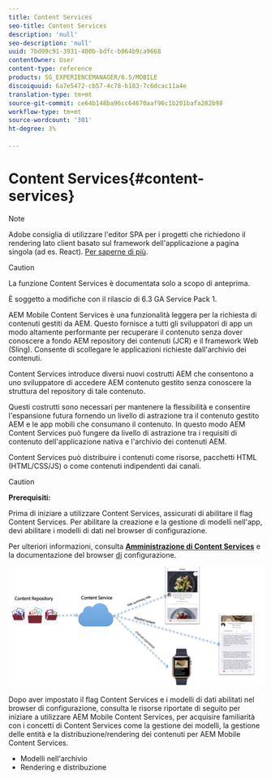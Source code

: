 ```yaml
---
title: Content Services
seo-title: Content Services
description: 'null'
seo-description: 'null'
uuid: 7bd09c91-3931-400b-bdfc-b064b9ca9668
contentOwner: User
content-type: reference
products: SG_EXPERIENCEMANAGER/6.5/MOBILE
discoiquuid: 6a7e5472-cb57-4c78-b183-7c6dcac11a4e
translation-type: tm+mt
source-git-commit: ce64b148ba96cc64670aaf96c1b201bafa282b98
workflow-type: tm+mt
source-wordcount: '301'
ht-degree: 3%

---
```



# Content Services{#content-services}

>[!NOTE]
>
> Adobe consiglia di utilizzare l&#39;editor SPA per i progetti che richiedono il rendering lato client basato sul framework dell&#39;applicazione a pagina singola (ad es. React). [Per saperne di più](/help/sites-developing/spa-overview.md).

>[!CAUTION]
>
>La funzione Content Services è documentata solo a scopo di anteprima.
>
>È soggetto a modifiche con il rilascio di 6.3 GA Service Pack 1.

 AEM Mobile Content Services è una funzionalità leggera per la richiesta di contenuti gestiti da AEM. Questo fornisce a tutti gli sviluppatori di app un modo altamente performante per recuperare il contenuto senza dover conoscere a fondo AEM repository dei contenuti (JCR) e il framework Web (Sling). Consente di scollegare le applicazioni richieste dall&#39;archivio dei contenuti.

Content Services introduce diversi nuovi costrutti AEM che consentono a uno sviluppatore di accedere AEM contenuto gestito senza conoscere la struttura del repository di tale contenuto.

Questi costrutti sono necessari per mantenere la flessibilità e consentire l&#39;espansione futura fornendo un livello di astrazione tra il contenuto gestito AEM e le app mobili che consumano il contenuto. In questo modo AEM Content Services può fungere da livello di astrazione tra i requisiti di contenuto dell&#39;applicazione nativa e l&#39;archivio dei contenuti AEM.

Content Services può distribuire i contenuti come risorse, pacchetti HTML (HTML/CSS/JS) o come contenuti indipendenti dai canali.

>[!CAUTION]
>
>**Prerequisiti:**
>
>Prima di iniziare a utilizzare Content Services, assicurati di abilitare il flag Content Services. Per abilitare la creazione e la gestione di modelli nell&#39;app, devi abilitare i modelli di dati nel browser di configurazione.
>
>Per ulteriori informazioni, consulta **[Amministrazione di Content Services](/help/mobile/developing-content-services.md)** e la documentazione del browser [di](/help/sites-administering/configurations.md) configurazione.

![chlimage_1-143](assets/chlimage_1-143.png)

Dopo aver impostato il flag Content Services e i modelli di dati abilitati nel browser di configurazione, consulta le risorse riportate di seguito per iniziare a utilizzare  AEM Mobile Content Services, per acquisire familiarità con i concetti di Content Services come la gestione dei modelli, la gestione delle entità e la distribuzione/rendering dei contenuti per  AEM Mobile Content Services.

* Modelli nell&#39;archivio
* Rendering e distribuzione
